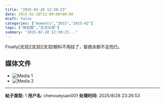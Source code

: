 ```yaml
---
title: "2015-02-28 12:30:23"
date: 2015-02-28T12:00:00+08:00
draft: false
categories: ["moments","2015","2015-02"]
tags: ["朋友圈","生活记录"]
summary: "2015-02-28 12:30:23..."
---
```


Finally[流泪][流泪][流泪]眼科不用挂了，智商余额不足而已。

## 媒体文件

- ![Media 1](/Moments/photos/2015-02-28/201502281230230.jpg)
- ![Media 2](/Moments/photos/2015-02-28/201502281230231.jpg)

---

**帖子类型:** 1
**用户名:** chenxueyuan001
**处理时间:** 2025/8/28 23:26:53